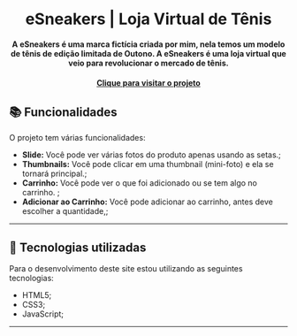 <h1 align="center">
  <br>eSneakers | Loja Virtual de Tênis
</h1>

<h4 align="center">
    A eSneakers é uma marca fictícia criada por mim, nela temos um modelo de tênis de edição limitada de Outono. A eSneakers é uma loja virtual que veio para revolucionar o mercado de tênis.
</h4>

<h4 align="center"><a href="https://abraaowendel.github.io/esneakers/" target="_blank">Clique para visitar o projeto</a></h4>

## 📚 Funcionalidades

O projeto tem várias funcionalidades:

- **Slide:** Você pode ver várias fotos do produto apenas usando as setas.;
- **Thumbnails:** Você pode clicar em uma thumbnail (mini-foto) e ela se tornará principal.;
- **Carrinho:** Você pode ver o que foi adicionado ou se tem algo no carrinho. ;
- **Adicionar ao Carrinho:** Você pode adicionar ao carrinho, antes deve escolher a quantidade,;

---

## 💼 Tecnologias utilizadas

Para o desenvolvimento deste site estou utilizando as seguintes tecnologias:

- HTML5;
- CSS3;
- JavaScript;

---
